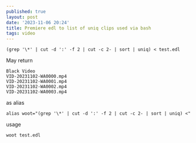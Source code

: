 ```yaml
---
published: true
layout: post
date: '2023-11-06 20:24'
title: Premiere edl to list of uniq clips used via bash
tags: video 
---
```


    (grep '\*' | cut -d ':' -f 2 | cut -c 2- | sort | uniq) < test.edl

May return

    Black Video
    VID-20231102-WA0000.mp4
    VID-20231102-WA0001.mp4
    VID-20231102-WA0002.mp4
    VID-20231102-WA0003.mp4

as alias

    alias woot="(grep '\*' | cut -d ':' -f 2 | cut -c 2- | sort | uniq) <"

usage

    woot test.edl

